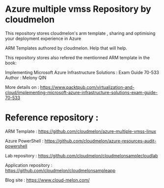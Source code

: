 # Azure multiple vmss Repository by cloudmelon
This repository stores cloudmelon's arm template ,  sharing and optimising your deployment experience in Azure

ARM Templates authored by cloudmelon. Help that will help. 









This repository stores also refered the mentionned ARM template in the book:

Implementing Microsoft Azure Infrastructure Solutions : Exam Guide 70-533
Author : Melony QIN

More details on :
https://www.packtpub.com/virtualization-and-cloud/implementing-microsoft-azure-infrastructure-solutions-exam-guide-70-533




# Reference repository : 

ARM Template : 
   https://github.com/cloudmelon/azure-multiple-vmss-linux

Azure PowerShell :
   https://github.com/cloudmelon/azure-resources-audit-powershell

Lab repository : https://github.com/cloudmelon/cloudmelonsamplecloudlab

Application repository : https://github.com/cloudmelon/cloudmelonsampleapp

Blog site : https://www.cloud-melon.com/







